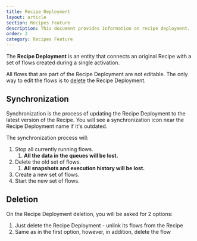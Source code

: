```yaml
---
title: Recipe Deployment
layout: article
section: Recipes Feature
description: This document provides information on recipe deployment.
order: 2
category: Recipes Feature
---
```


The **Recipe Deployment** is an entity that connects an original Recipe with a set of flows created during a single activation.

All flows that are part of the Recipe Deployment are not editable. The only way to edit the flows is to [delete](#deletion) the Recipe Deployment.

## Synchronization

Synchronization is the process of updating the Recipe Deployment to the latest version of the Recipe. You will see a synchronization icon near the Recipe Deployment name if it's outdated.

The synchronization process will:

1. Stop all currently running flows.
    1. **All the data in the queues will be lost.**
2. Delete the old set of flows.
    1. **All snapshots and execution history will be lost.**
3. Create a new set of flows.
4. Start the new set of flows.

## Deletion

On the Recipe Deployment deletion, you will be asked for 2 options:

1. Just delete the Recipe Deployment - unlink its flows from the Recipe
2. Same as in the first option, however, in addition, delete the flow
